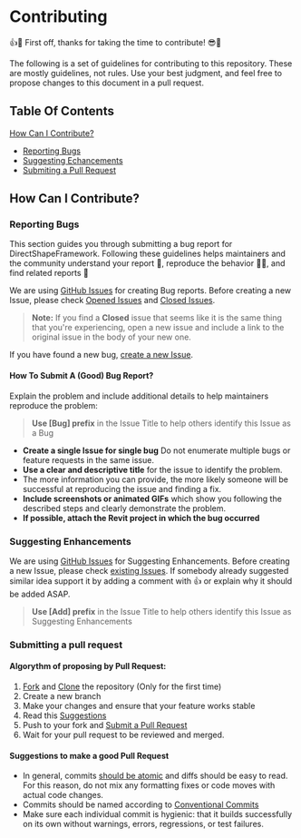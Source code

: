 # Contributing
:+1::tada: First off, thanks for taking the time to contribute! :sunglasses::milky_way:

The following is a set of guidelines for contributing to this repository. These are mostly guidelines, not rules. Use your best judgment, and feel free to propose changes to this document in a pull request.


## Table Of Contents

[How Can I Contribute?](#how-can-i-contribute)

 * [Reporting Bugs](#reporting-bugs)
 * [Suggesting Echancements](#suggesting-enhancements)
 * [Submiting a Pull Request](#submitting-a-pull-request)
  
  
## How Can I Contribute?

### Reporting Bugs
This section guides you through submitting a bug report for DirectShapeFramework. Following these guidelines helps maintainers and the community understand your report :pencil:, reproduce the behavior :hammer::hammer:, and find related reports :mag_right:

We are using [GitHub Issues](https://guides.github.com/features/issues/) for creating Bug reports.
Before creating a new Issue, please check [Opened Issues](https://github.com/PalbestGit/oss-enterprise/issues) and [Closed Issues](https://github.com/PalbestGit/oss-enterprise/issues?q=is%3Aissue+is%3Aclosed).

> **Note:** If you find a **Closed** issue that seems like it is the same thing that you're experiencing, open a new issue and include a link to the original issue in the body of your new one.

If you have found a new bug, [create a new Issue](https://github.com/electron/electron/issues/new).

#### How To Submit A (Good) Bug Report?

Explain the problem and include additional details to help maintainers reproduce the problem:

> **Use [Bug] prefix** in the Issue Title to help others identify this Issue as a Bug

* **Create a single Issue for single bug** Do not enumerate multiple bugs or feature requests in the same issue.
* **Use a clear and descriptive title** for the issue to identify the problem.
* The more information you can provide, the more likely someone will be successful at reproducing the issue and finding a fix.
* **Include screenshots or animated GIFs** which show you following the described steps and clearly demonstrate the problem.
* **If possible, attach the Revit project in which the bug occurred**

### Suggesting Enhancements

We are using [GitHub Issues](https://guides.github.com/features/issues/) for Suggesting Enhancements.
Before creating a new Issue, please check [existing Issues](https://github.com/PalbestGit/oss-enterprise/issues). If somebody already suggested similar idea support it by adding a comment with :+1: or explain why it should be added ASAP.

> **Use [Add] prefix** in the Issue Title to help others identify this Issue as Suggesting Enhancements

### Submitting a pull request

#### Algorythm of proposing by Pull Request:
1. [Fork](https://docs.github.com/en/get-started/quickstart/fork-a-repo) and [Clone](https://docs.github.com/en/repositories/creating-and-managing-repositories/cloning-a-repository) the repository (Only for the first time)
1. Create a new branch
1. Make your changes and ensure that your feature works stable
1. Read this [Suggestions](suggestions-to-make-a-good-pull-request)
1. Push to your fork and [Submit a Pull Request](https://docs.github.com/en/pull-requests/collaborating-with-pull-requests/proposing-changes-to-your-work-with-pull-requests/creating-a-pull-request)
1. Wait for your pull request to be reviewed and merged.

#### Suggestions to make a good Pull Request

* In general, commits [should be atomic](https://en.wikipedia.org/wiki/Atomic_commit#Atomic_commit_convention) and diffs should be easy to read. For this reason, do not mix any formatting fixes or code moves with actual code changes.
* Commits should be named according to [Conventional Commits](https://www.conventionalcommits.org/en/v1.0.0/)
* Make sure each individual commit is hygienic: that it builds successfully on its own without warnings, errors, regressions, or test failures.
